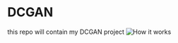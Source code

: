 # DCGAN
this repo will contain my DCGAN project
![How it works](https://miro.medium.com/v2/resize:fit:1400/1*Mw2c3eY5khtXafe5W-Ms_w.jpeg)

